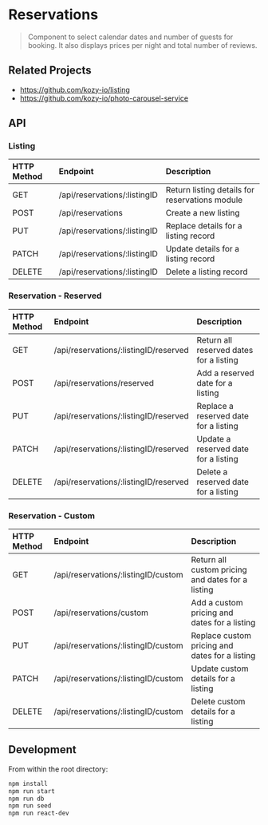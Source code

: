 # Reservations
> Component to select calendar dates and number of guests for booking. It also displays prices per night and total number of reviews.
## Related Projects
- https://github.com/kozy-io/listing
- https://github.com/kozy-io/photo-carousel-service

## API

### Listing
| HTTP Method   | Endpoint                      | Description                                       |
|:--------------|:------------------------------|:--------------------------------------------------|
| GET           | /api/reservations/:listingID  | Return listing details for reservations module    |
| POST          | /api/reservations             | Create a new listing                              |
| PUT           | /api/reservations/:listingID  | Replace details for a listing record              |
| PATCH         | /api/reservations/:listingID  | Update details for a listing record               |
| DELETE        | /api/reservations/:listingID  | Delete a listing record                           |

### Reservation - Reserved
| HTTP Method     | Endpoint                               | Description                              |
|:----------------|:---------------------------------------|:-----------------------------------------|
| GET             | /api/reservations/:listingID/reserved  | Return all reserved dates for a listing  |
| POST            | /api/reservations/reserved             | Add a reserved date for a listing         |
| PUT             | /api/reservations/:listingID/reserved  | Replace a reserved date for a  listing   |
| PATCH           | /api/reservations/:listingID/reserved  | Update a reserved date for a listing    |   
| DELETE          | /api/reservations/:listingID/reserved  | Delete a reserved date for a listing     |

### Reservation - Custom
| HTTP Method     | Endpoint                             | Description                                        |
|:----------------|:-------------------------------------|:---------------------------------------------------|
| GET             | /api/reservations/:listingID/custom  | Return all custom pricing and dates for a listing  |
| POST            | /api/reservations/custom             | Add a custom pricing and dates for a listing       |
| PUT             | /api/reservations/:listingID/custom  | Replace custom pricing and dates for a listing     |
| PATCH           | /api/reservations/:listingID/custom  | Update custom details for a listing                |   
| DELETE          | /api/reservations/:listingID/custom  | Delete custom details for a listing                |


## Development

From within the root directory:

```sh
npm install
npm run start
npm run db
npm run seed
npm run react-dev
```
